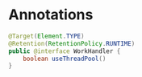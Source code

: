 # Annotations

```java
@Target(Element.TYPE)
@Retention(RetentionPolicy.RUNTIME)
public @interface WorkHandler {
    boolean useThreadPool()
}
```
